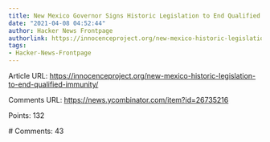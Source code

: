 ```yaml
---
title: New Mexico Governor Signs Historic Legislation to End Qualified Immunity
date: "2021-04-08 04:52:44"
author: Hacker News Frontpage
authorlink: https://innocenceproject.org/new-mexico-historic-legislation-to-end-qualified-immunity/
tags:
- Hacker-News-Frontpage
---
```


<p>Article URL: <a href="https://innocenceproject.org/new-mexico-historic-legislation-to-end-qualified-immunity/">https://innocenceproject.org/new-mexico-historic-legislation-to-end-qualified-immunity/</a></p>
<p>Comments URL: <a href="https://news.ycombinator.com/item?id=26735216">https://news.ycombinator.com/item?id=26735216</a></p>
<p>Points: 132</p>
<p># Comments: 43</p>
